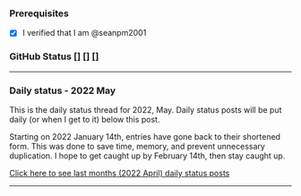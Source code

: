 
### Prerequisites

- [X] I verified that I am @seanpm2001

### GitHub Status [<year>] [<month>] [<day>]


***

### Daily status - 2022 May

This is the daily status thread for 2022, May. Daily status posts will be put daily (or when I get to it) below this post.

<!-- A little update for now (4 months old): I feel a lot more organized compared to December 2020, but these status posts still prove to be useful. Again, this is not how GitHub issues are meant to be used on programming projects, but for personal projects like a GitHub profile repository, it is perfectly acceptable.
!-->

Starting on 2022 January 14th, entries have gone back to their shortened form. This was done to save time, memory, and prevent unnecessary duplication. I hope to get caught up by February 14th, then stay caught up.

[Click here to see last months (2022 April) daily status posts](https://github.com/seanpm2001/seanpm2001/issues/60/)

***
